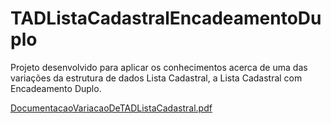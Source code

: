 # TADListaCadastralEncadeamentoDuplo
Projeto desenvolvido para aplicar os conhecimentos acerca de uma das variações da estrutura de dados Lista Cadastral, a Lista Cadastral com Encadeamento Duplo.

[DocumentacaoVariacaoDeTADListaCadastral.pdf](https://github.com/LeonardoSanga/TADListaCadastralEncadeamentoDuplo/files/10475108/DocumentacaoVariacaoDeTADListaCadastral.pdf)
